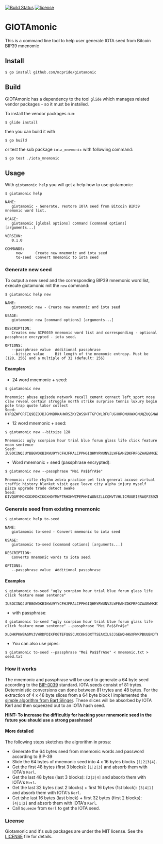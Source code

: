 [![Build Status](https://travis-ci.org/mcpride/giotamonic.svg?branch=master)](https://travis-ci.org/mcpride/giotamonic) [![license](https://img.shields.io/github/license/mashape/apistatus.svg?style=flat)](https://raw.githubusercontent.com/mcpride/giotamonic/master/LICENSE)


# GIOTAmonic

This is a command line tool to help user generate IOTA seed from Bitcoin BIP39 mnenomic

## Install

``` shell
$ go install github.com/mcpride/giotamonic
```

## Build

GIOTAmonic has a dependency to the tool `glide` which manages related vendor packages - so it must be installed.

To install the vendor packages run:

``` shell
$ glide install
```

then you can build it with

``` shell
$ go build
```

or test the sub package `iota_mnemonic` with following command:

``` shell
$ go test ./iota_mnemonic
```



## Usage

With `giotamonic help` you will get a help how to use giotamonic:

``` shell
$ giotamonic help

NAME:
   giotamonic - Generate, restore IOTA seed from Bitcoin BIP39 mnemonic word list.

USAGE:
   giotamonic [global options] command [command options] [arguments...]

VERSION:
   0.1.0

COMMANDS:
     new      Create new mnemonic and iota seed
     to-seed  Convert mnemonic to iota seed
```

### Generate new seed

To output a new seed and the corresponding BIP39 mnemonic word list, execute giotamonic mit the `new` command:

``` shell
$ giotamonic help new

NAME:
   giotamonic new - Create new mnemonic and iota seed

USAGE:
   giotamonic new [command options] [arguments...]

DESCRIPTION:
   Creates new BIP0039 mnemonic word list and corresponding - optional passphrase encrypted - iota seed.

OPTIONS:
   --passphrase value  Additional passphrase
   --bitsize value     Bit length of the mnemonic entropy. Must be [128, 256] and a multiple of 32 (default: 256)
```

#### Examples

* 24 word mnemonic + seed:
``` shell
$ giotamonic new

Mnemonic: abuse episode network recall cement connect left sport nose claw reveal certain struggle north strike surprise tennis luxury begin pole trap quote labor collect
Seed: HYRQZWPCRFIQ9BZOJBJGMNBRKAHWRSZKYZWS9NTTGPCWLRFUFUGHORONUHWXGNUQZUQGNWPPKUUEEXJQY
```

* 12 word mnemonic + seed:
``` shell
$ giotamonic new --bitsize 128

Mnemonic: ugly scorpion hour trial blue forum glass life click feature mean sentence
Seed: IUSOCINQJUYBBGWDKBIKWU9YYCFHJFRALIPPHGIQHMYRWUNVZLWFEAHZDKFRFGZAAEWMKEI9YTRRGCYZA
```

* Word mnemonic + seed (passphrase encrypted):
``` shell
$ giotamonic new --passphrase "Mei Pa$$frA$e"

Mnemonic: rifle rhythm zebra practice pet fish general accuse virtual traffic history blanket visit gaze leave city alpha injury myself pizza upgrade trade detect awake
Seed: KIVQGMYMDXXOXMDKIKOXHDYMWFTRHXHWZPEPHHIWONSZLLCQMVTVHLICMUUEIERAQFZB9ZPKKGHFBWCP9
```

### Generate seed from existing mnemonic

``` shell
$ giotamonic help to-seed

NAME:
   giotamonic to-seed - Convert mnemonic to iota seed

USAGE:
   giotamonic to-seed [command options] [arguments...]

DESCRIPTION:
   Converts mnemonic words to iota seed.

OPTIONS:
   --passphrase value  Additional passphrase
```

#### Examples

``` shell
$ giotamonic to-seed "ugly scorpion hour trial blue forum glass life click feature mean sentence"

IUSOCINQJUYBBGWDKBIKWU9YYCFHJFRALIPPHGIQHMYRWUNVZLWFEAHZDKFRFGZAAEWMKEI9YTRRGCYZA
```

* with passphrase:
``` shell
$ giotamonic to-seed "ugly scorpion hour trial blue forum glass life click feature mean sentence" --passphrase "Mei Pa$$frA$e"

XLQHKPKWBASMVJVWRDPDIKFOGTEFQGSCUXCKHSQXTTSEAXIL9JJGEWQHHGXFWKPBUUBNJTQEGEKPDSOKX
```

* You can also use pipes:
``` shell
$ giotamonic to-seed --passphrase "Mei Pa$$frA$e" < mnemonic.txt > seed.txt
```

### How it works

The mnemonic and passphrase will be used to generate a 64 byte seed according to the [BIP-0039](https://github.com/bitcoin/bips/blob/master/bip-0039.mediawiki) standard. IOTA seeds consist of 81 trytes. Deterministic conversions can done between 81 trytes and 48 bytes. For the extraction of 4 x 48 byte slices from a 64 byte block I implemented the [simple algorithm from Bart Slinger](https://github.com/iota-trezor/trezor-mcu/blob/25292640b560a644ebf88d0dae848e8928e68127/firmware/iota.c#L70). These slices will be absorbed by IOTA Kerl and then squeezed out to an IOTA hash seed.

**HINT: To increase the difficultiy for hacking your mnemonic seed in the future you should use a strong passhrase!**

#### More detailed

The following steps sketches the algrorithm in prosa:

* Generate the 64 bytes seed from mnemonic words and password according to BIP-39
* Slide the 64 bytes of mnemonic seed into 4 x 16 bytes blocks `[1|2|3|4]`.
* Get the first 48 bytes (first 3 blocks): `[1|2|3]` and absorb them with IOTA's `Kerl`.
* Get the last 48 bytes (last 3 blocks): `[2|3|4]` and absorb them with IOTA's `Kerl`.
* Get the last 32 bytes (last 2 blocks) + first 16 bytes (1st block): `[3|4|1]` and absorb them with IOTA's `Kerl`.
* Get tshe last 16 bytes (last block) + first 32 bytes (first 2 blocks): `[4|1|2]` and absorb them with IOTA's `Kerl`.
* Call `Squeeze` from `Kerl` to get the IOTA seed.

### License

Giotamonic and it's sub packages are under the MIT license. See the [LICENSE](LICENSE) file for details.

